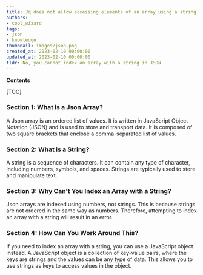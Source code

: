 ```yaml
---
title: Jq does not allow accessing elements of an array using a string value
authors:
- cool_wizard
tags:
- json
- knowledge
thumbnail: images/json.png
created_at: 2023-02-10 00:00:00
updated_at: 2023-02-10 00:00:00
tldr: No, you cannot index an array with a string in JSON.
---
```


**Contents**

[TOC]

### Section 1: What is a Json Array?
A Json array is an ordered list of values. It is written in JavaScript Object Notation (JSON) and is used to store and transport data. It is composed of two square brackets that enclose a comma-separated list of values.

### Section 2: What is a String?
A string is a sequence of characters. It can contain any type of character, including numbers, symbols, and spaces. Strings are typically used to store and manipulate text.

### Section 3: Why Can't You Index an Array with a String?
Json arrays are indexed using numbers, not strings. This is because strings are not ordered in the same way as numbers. Therefore, attempting to index an array with a string will result in an error.

### Section 4: How Can You Work Around This?
If you need to index an array with a string, you can use a JavaScript object instead. A JavaScript object is a collection of key-value pairs, where the keys are strings and the values can be any type of data. This allows you to use strings as keys to access values in the object.
